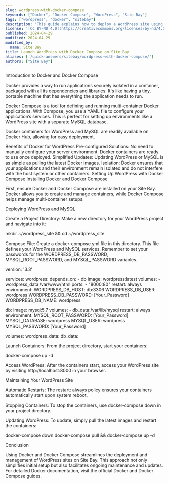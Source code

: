 ```yaml
---
slug: wordpress-with-docker-compose
keywords: ["Docker", "Docker Compose", "WordPress", "Site Bay"]
tags: ["wordpress", "docker", "sitebay"]
description: 'This guide explains how to deploy a WordPress site using Docker and Docker Compose on Site Bay, utilizing a LAMP stack within Docker containers.'
license: '[CC BY-ND 4.0](https://creativecommons.org/licenses/by-nd/4.0)'
published: 2024-04-29
modified: 2024-04-29
modified_by:
  name: Site Bay
title: Launch WordPress with Docker Compose on Site Bay
aliases: ['/quick-answers/sitebay/wordpress-with-docker-compose/']
authors: ["Site Bay"]
---
```


Introduction to Docker and Docker Compose

Docker provides a way to run applications securely isolated in a container, packaged with all its dependencies and libraries. It's like having a tiny, portable machine that has everything the application needs to run.

Docker Compose is a tool for defining and running multi-container Docker applications. With Compose, you use a YAML file to configure your application’s services. This is perfect for setting up environments like a WordPress site with a separate MySQL database.

Docker containers for WordPress and MySQL are readily available on Docker Hub, allowing for easy deployment.

Benefits of Docker for WordPress
Pre-configured Solutions: No need to manually configure your server environment. Docker containers are ready to use once deployed.
Simplified Updates: Updating WordPress or MySQL is as simple as pulling the latest Docker images.
Isolation: Docker ensures that your applications and their environment remain isolated and do not interfere with the host system or other containers.
Setting Up WordPress with Docker Compose
Installing Docker and Docker Compose

First, ensure Docker and Docker Compose are installed on your Site Bay. Docker allows you to create and manage containers, while Docker Compose helps manage multi-container setups.

Deploying WordPress and MySQL

Create a Project Directory: Make a new directory for your WordPress project and navigate into it:

mkdir ~/wordpress_site && cd ~/wordpress_site


Compose File: Create a docker-compose.yml file in this directory. This file defines your WordPress and MySQL services. Remember to set your passwords for the WORDPRESS_DB_PASSWORD, MYSQL_ROOT_PASSWORD, and MYSQL_PASSWORD variables.

version: '3.3'

services:
  wordpress:
    depends_on:
      - db
    image: wordpress:latest
    volumes:
      - wordpress_data:/var/www/html
    ports:
      - "8000:80"
    restart: always
    environment:
      WORDPRESS_DB_HOST: db:3306
      WORDPRESS_DB_USER: wordpress
      WORDPRESS_DB_PASSWORD: [Your_Password]
      WORDPRESS_DB_NAME: wordpress

  db:
    image: mysql:5.7
    volumes:
      - db_data:/var/lib/mysql
    restart: always
    environment:
      MYSQL_ROOT_PASSWORD: [Your_Password]
      MYSQL_DATABASE: wordpress
      MYSQL_USER: wordpress
      MYSQL_PASSWORD: [Your_Password]

volumes:
  wordpress_data:
  db_data:


Launch Containers: From the project directory, start your containers:

docker-compose up -d


Access WordPress: After the containers start, access your WordPress site by visiting http://localhost:8000 in your browser.

Maintaining Your WordPress Site

Automatic Restarts: The restart: always policy ensures your containers automatically start upon system reboot.

Stopping Containers: To stop the containers, use docker-compose down in your project directory.

Updating WordPress: To update, simply pull the latest images and restart the containers:

docker-compose down
docker-compose pull && docker-compose up -d

Conclusion

Using Docker and Docker Compose streamlines the deployment and management of WordPress sites on Site Bay. This approach not only simplifies initial setup but also facilitates ongoing maintenance and updates. For detailed Docker documentation, visit the official Docker and Docker Compose guides.